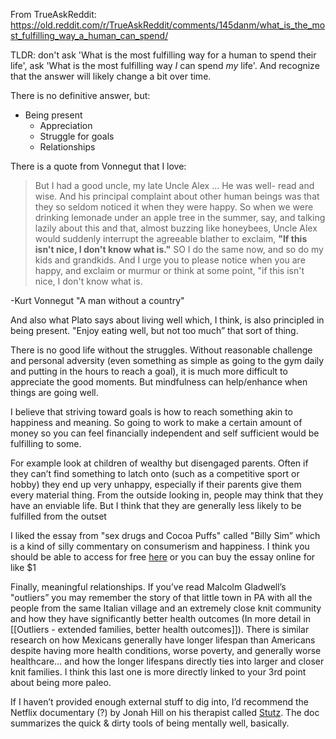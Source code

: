 From TrueAskReddit: https://old.reddit.com/r/TrueAskReddit/comments/145danm/what_is_the_most_fulfilling_way_a_human_can_spend/

TLDR: don't ask 'What is the most fulfilling way for a human to spend their life', ask 'What is the most fulfilling way _I_ can spend _my_ life'. And recognize that the answer will likely change a bit over time.

There is no definitive answer, but:

- Being present
	- Appreciation
	- Struggle for goals
	- Relationships

There is a quote from Vonnegut that I love:

> But I had a good uncle, my late Uncle Alex … He was well- read and wise. And his principal complaint about other human beings was that they so seldom noticed it when they were happy. So when we were drinking lemonade under an apple tree in the summer, say, and talking lazily about this and that, almost buzzing like honeybees, Uncle Alex would suddenly interrupt the agreeable blather to exclaim, **"If this isn't nice, I don't know what is."** SO I do the same now, and so do my kids and grandkids. And I urge you to please notice when you are happy, and exclaim or murmur or think at some point, "if this isn't nice, I don't know what is.

-Kurt Vonnegut "A man without a country"

And also what Plato says about living well which, I think, is also principled in being present. "Enjoy eating well, but not too much” that sort of thing.

There is no good life without the struggles. Without reasonable challenge and personal adversity (even something as simple as going to the gym daily and putting in the hours to reach a goal), it is much more difficult to appreciate the good moments. But mindfulness can help/enhance when things are going well.

I believe that striving toward goals is how to reach something akin to happiness and meaning. So going to work to make a certain amount of money so you can feel financially independent and self sufficient would be fulfilling to some.

For example look at children of wealthy but disengaged parents. Often if they can’t find something to latch onto (such as a competitive sport or hobby) they end up very unhappy, especially if their parents give them every material thing. From the outside looking in, people may think that they have an enviable life. But I think that they are generally less likely to be fulfilled from the outset

I liked the essay from "sex drugs and Cocoa Puffs" called "Billy Sim” which is a kind of silly commentary on consumerism and happiness. I think you should be able to access for free [here](https://openlibrary.org/works/OL5844640W/Sex_Drugs_and_Cocoa_Puffs) or you can buy the essay online for like $1

Finally, meaningful relationships. If you’ve read Malcolm Gladwell’s "outliers” you may remember the story of that little town in PA with all the people from the same Italian village and an extremely close knit community and how they have significantly better health outcomes (In more detail in [[Outliers - extended families, better health outcomes]]). There is similar research on how Mexicans generally have longer lifespan than Americans despite having more health conditions, worse poverty, and generally worse healthcare… and how the longer lifespans directly ties into larger and closer knit families. I think this last one is more directly linked to your 3rd point about being more paleo.

If I haven’t provided enough external stuff to dig into, I’d recommend the Netflix documentary (?) by Jonah Hill on his therapist called [Stutz](https://www.netflix.com/tudum/articles/stutz-the-tools). The doc summarizes the quick & dirty tools of being mentally well, basically.